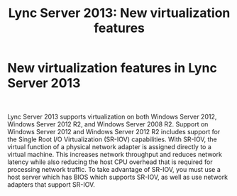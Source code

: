 ﻿---
title: 'Lync Server 2013: New virtualization features'
TOCTitle: New virtualization features
ms:assetid: edeb2c41-765e-47b8-8a2b-7a7ce09de2ad
ms:mtpsurl: https://technet.microsoft.com/en-us/library/JJ721926(v=OCS.15)
ms:contentKeyID: 49733861
ms.date: 07/23/2014
mtps_version: v=OCS.15
---

# New virtualization features in Lync Server 2013

 


Lync Server 2013 supports virtualization on both Windows Server 2012, Windows Server 2012 R2, and Windows Server 2008 R2. Support on Windows Server 2012 and Windows Server 2012 R2 includes support for the Single Root I/O Virtualization (SR-IOV) capabilities. With SR-IOV, the virtual function of a physical network adapter is assigned directly to a virtual machine. This increases network throughput and reduces network latency while also reducing the host CPU overhead that is required for processing network traffic. To take advantage of SR-IOV, you must use a host server which has BIOS which supports SR-IOV, as well as use network adapters that support SR-IOV.

